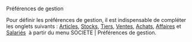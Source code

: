 






Préférences de gestion




Pour définir les préférences de gestion, il est indispensable de compléter les onglets suivants : [Articles](../2-1/OngletArticles.htm), [Stocks](../2-2/OngletStocks.htm), [Tiers](../2-3/OngletTiers.htm), [Ventes](../2-4/OngletVentesAchatsStocks.htm), [Achats](../2-4/OngletVentesAchatsStocks.htm), [Affaires](../2-5/OngletAffaires.htm) et [Salariés](../2-6/CriteresPersonnalises.htm)  à partir du menu SOCIETE | Préférences de gestion.


